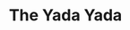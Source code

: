 ---
title: 'The Yada Yada'
episode: 19
pc: 819
written: Peter Mehlman and Jill Franklyn
directed: Andy Ackerman
aired: April 24, 1997
imdb: 'http://www.imdb.com/title/tt0697814/'
wiki: 'https://en.wikipedia.org/wiki/The_Yada_Yada'
taxonomy:
    category:
        - episode
---